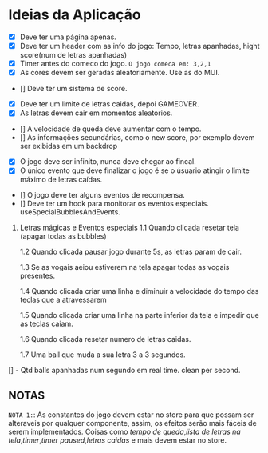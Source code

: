 # Ideias da Aplicação

- [x] Deve ter uma página apenas.
- [x] Deve ter um header com as info do jogo: Tempo, letras apanhadas, hight score(num de letras apanhadas)
- [x] Timer antes do comeco do jogo. `O jogo comeca em: 3,2,1`
- [x] As cores devem ser geradas aleatoriamente. Use as do MUI.
- [] Deve ter um sistema de score.
- [x] Deve ter um limite de letras caidas, depoi GAMEOVER.
- [x] As letras devem cair em momentos aleatorios.
- [] A velocidade de queda deve aumentar com o tempo.
- [] As informações secundárias, como o new score, por exemplo devem ser exibidas em um backdrop
- [x] O jogo deve ser infinito, nunca deve chegar ao fincal.
- [x] O único evento que deve finalizar o jogo é se o úsuario atingir o limite máximo de letras caídas.
- [] O jogo deve ter alguns eventos de recompensa.
- [] Deve ter um hook para monitorar os eventos especiais. useSpecialBubblesAndEvents.

1. Letras mágicas e Eventos especiais
   1.1 Quando clicada resetar tela (apagar todas as bubbles)

   1.2 Quando clicada pausar jogo durante 5s, as letras param de cair.

   1.3 Se as vogais aeiou estiverem na tela apagar todas as vogais presentes.

   1.4 Quando clicada criar uma linha e diminuir a velocidade do tempo das teclas que a atravessarem

   1.5 Quando clicada criar uma linha na parte inferior da tela e impedir que as teclas caiam.

   1.6 Quando clicada resetar numero de letras caidas.

   1.7 Uma ball que muda a sua letra 3 a 3 segundos.

[] - Qtd balls apanhadas num segundo em real time. clean per second.

## NOTAS

`NOTA 1:`: As constantes do jogo devem estar no store para que possam ser alteraveis por qualquer componente, assim, os efeitos serão mais fáceis de serem implementados. Coisas como _tempo de queda_,_lista de letras na tela_,_timer_,_timer paused_,_letras caidas_ e mais devem estar no store.
